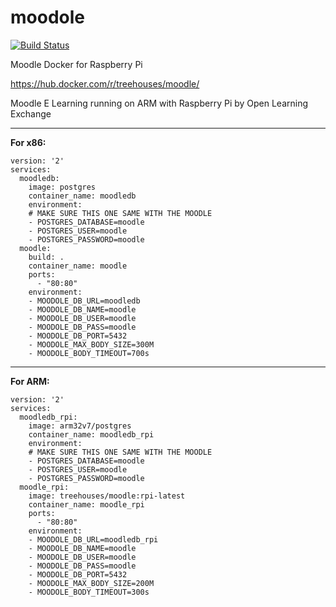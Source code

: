 # moodole

[![Build Status](https://travis-ci.org/ole-vi/moodole.svg?branch=master)](https://travis-ci.org/ole-vi/moodole)

Moodle Docker for Raspberry Pi

https://hub.docker.com/r/treehouses/moodle/

Moodle E Learning running on ARM with Raspberry Pi by Open Learning Exchange

---

**For x86:**
```
version: '2'
services:
  moodledb:
    image: postgres
    container_name: moodledb
    environment:
    # MAKE SURE THIS ONE SAME WITH THE MOODLE
    - POSTGRES_DATABASE=moodle
    - POSTGRES_USER=moodle
    - POSTGRES_PASSWORD=moodle
  moodle:
    build: .
    container_name: moodle
    ports:
      - "80:80"
    environment:
    - MOODOLE_DB_URL=moodledb
    - MOODOLE_DB_NAME=moodle
    - MOODOLE_DB_USER=moodle
    - MOODOLE_DB_PASS=moodle
    - MOODOLE_DB_PORT=5432
    - MOODOLE_MAX_BODY_SIZE=300M
    - MOODOLE_BODY_TIMEOUT=700s
```

---

**For ARM:**
```
version: '2'
services:
  moodledb_rpi:
    image: arm32v7/postgres
    container_name: moodledb_rpi
    environment:
    # MAKE SURE THIS ONE SAME WITH THE MOODLE
    - POSTGRES_DATABASE=moodle
    - POSTGRES_USER=moodle
    - POSTGRES_PASSWORD=moodle
  moodle_rpi:
    image: treehouses/moodle:rpi-latest
    container_name: moodle_rpi
    ports:
      - "80:80"
    environment:
    - MOODOLE_DB_URL=moodledb_rpi
    - MOODOLE_DB_NAME=moodle
    - MOODOLE_DB_USER=moodle
    - MOODOLE_DB_PASS=moodle
    - MOODOLE_DB_PORT=5432
    - MOODOLE_MAX_BODY_SIZE=200M
    - MOODOLE_BODY_TIMEOUT=300s

```

